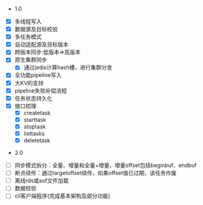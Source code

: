 * 1.0 
- [x] 多线程写入
- [x] 数据源及目标校验
- [x] 多任务模式
- [x] 自动适配源及目标版本
- [x] 跨版本同步:低版本=>高版本
- [x] 原生集群同步
  - [x] 通过jedis计算hash槽，进行集群分发 
- [x] 全功能pipeline写入
- [x] 大KV的支持
- [x] pipeline失败补偿流程
- [x]  任务状态持久化
- [x] 接口梳理
  - [x] createtask
  - [x] starttask
  - [x] stoptask
  - [x] listtasks
  - [x] deletetask  

* 2.0
- [ ] 同步模式拆分：全量、增量和全量+增量，增量offset包括beginbuf、endbuf
- [ ]  断点续传：通过targetoffset续传，如果offset值已过期，该任务作废
- [ ] 离线rds或aof文件加载
- [ ] 数据校验
- [ ] cli客户端程序(完成基本架构及部分功能)
